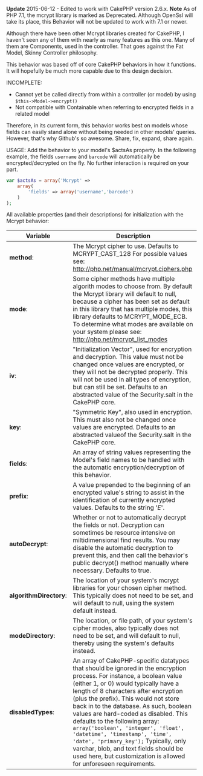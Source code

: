**Update** 2015-06-12 - Edited to work with CakePHP version 2.6.x.
**Note** As of PHP 7.1, the mcrypt library is marked as Deprecated. Although OpenSsl will take its place, this Behavior will not be updated to work with 7.1 or newer.

Although there have been other Mcrypt libraries created for CakePHP, I haven't seen any of them with nearly as many features as this one. Many of them are Components, used in the controller. That goes against the Fat Model, Skinny Controller philosophy.

This behavior was based off of core CakePHP behaviors in how it functions. It will hopefully be much more capable due to this design decision.

INCOMPLETE:
- Cannot yet be called directly from within a controller (or model) by using `$this->Model->encrypt()`
- Not compatible with Containable when referring to encrypted fields in a related model

Therefore, in its current form, this behavior works best on models whose fields can easily stand alone without being needed in other models' queries. However, that's why Github's so awesome. Share, fix, expand, share again.

USAGE:
Add the behavior to your model's $actsAs property. In the following example, the fields `username` and `barcode` will automatically be encrypted/decrypted on the fly. No further interaction is required on your part.

```php
var $actsAs = array('Mcrypt' =>
    array(
        'fields' => array('username','barcode')
    )
);
```

All available properties (and their descriptions) for initialization with the Mcrypt behavior:
 
| Variable | Description |
| --- | --- |
| **method**: | The Mcrypt cipher to use. Defaults to MCRYPT_CAST_128 For possible values see: http://php.net/manual/mcrypt.ciphers.php |
| **mode**: | Some cipher methods have multiple algorith modes to choose from. By default the Mcrypt library will default to null, because a cipher has been set as default in this library that has multiple modes, this library defaults to MCRYPT_MODE_ECB. To determine what modes are available on your system please see: http://php.net/mcrypt_list_modes |
| **iv**: | "Initialization Vector", used for encryption and decryption. This value must not be changed once values are encrypted, or they will not be decrypted properly.  This will not be used in all types of encryption, but can still be set. Defaults to an abstracted value of the Security.salt in the CakePHP core. |
| **key**: | "Symmetric Key", also used in encryption. This must also not be changed once values are encrypted.  Defaults to an abstracted valueof the Security.salt in the CakePHP core. |
| **fields**: | An array of string values representing the Model's field names to be handled with the automatic encryption/decryption of this behavior. |
| **prefix**: | A value prepended to the beginning of an encrypted value's string to assist in the identification of currently encrypted values. Defaults to the string '$E$'. |
| **autoDecrypt**: | Whether or not to automatically decrypt the fields or not. Decryption can sometimes be resource intensive on miltidimensional find results. You may disable the automatic decryption to prevent this, and then call the behavior's public decrypt() method manually where necessary. Defaults to true. |
| **algorithmDirectory**: | The location of your system's mcrypt libraries for your chosen cipher method. This typically does not need to be set, and will default to null, using the system default instead. |
| **modeDirectory**: | The location, or file path, of your system's cipher modes, also typically does not need to be set, and will default to null, thereby using the system's defaults instead. |
| **disabledTypes**: | An array of CakePHP-specific datatypes that should be ignored in the encryption process.  For instance, a boolean value (either 1, or 0) would typically have a length of 8 characters after encryption (plus the  prefix). This would not store back in to the database. As such, boolean values are hard-coded as disabled. This defaults to the following array: `array('boolean', 'integer', 'float', 'datetime', 'timestamp', 'time', 'date', 'primary_key');` Typically, only varchar, blob, and text fields should be used here, but customization is allowed for unforeseen requirements. |
